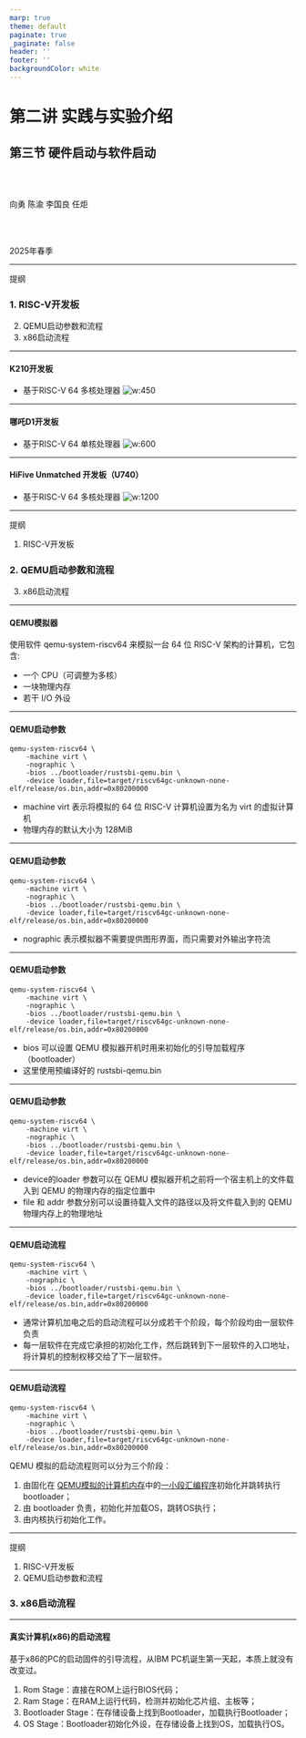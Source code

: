 ```yaml
---
marp: true
theme: default
paginate: true
_paginate: false
header: ''
footer: ''
backgroundColor: white
---
```


<!-- theme: gaia -->
<!-- _class: lead -->

# 第二讲 实践与实验介绍
## 第三节 硬件启动与软件启动

<br>
<br>

向勇 陈渝 李国良 任炬 

<br>
<br>

2025年春季

---
提纲

### 1. RISC-V开发板
2. QEMU启动参数和流程
3. x86启动流程

---
#### K210开发板
- 基于RISC-V 64 多核处理器
![w:450](figs/k210.png)

---
#### 哪吒D1开发板
- 基于RISC-V 64 单核处理器
![w:600](figs/d1.png)

---
#### HiFive Unmatched 开发板（U740）
- 基于RISC-V 64 多核处理器
![w:1200](figs/sifive-hardware.png)

---
提纲

1. RISC-V开发板
### 2. QEMU启动参数和流程
3. x86启动流程

---

#### QEMU模拟器

使用软件 qemu-system-riscv64 来模拟一台 64 位 RISC-V 架构的计算机，它包含:
- 一个 CPU（可调整为多核）
- 一块物理内存
- 若干 I/O 外设

---
#### QEMU启动参数
```
qemu-system-riscv64 \
    -machine virt \
    -nographic \
    -bios ../bootloader/rustsbi-qemu.bin \
    -device loader,file=target/riscv64gc-unknown-none-elf/release/os.bin,addr=0x80200000
```
- machine virt 表示将模拟的 64 位 RISC-V 计算机设置为名为 virt 的虚拟计算机
- 物理内存的默认大小为 128MiB 

---
#### QEMU启动参数
```
qemu-system-riscv64 \
    -machine virt \
    -nographic \
    -bios ../bootloader/rustsbi-qemu.bin \
    -device loader,file=target/riscv64gc-unknown-none-elf/release/os.bin,addr=0x80200000
```
- nographic 表示模拟器不需要提供图形界面，而只需要对外输出字符流


---
#### QEMU启动参数
```
qemu-system-riscv64 \
    -machine virt \
    -nographic \
    -bios ../bootloader/rustsbi-qemu.bin \
    -device loader,file=target/riscv64gc-unknown-none-elf/release/os.bin,addr=0x80200000
```
- bios 可以设置 QEMU 模拟器开机时用来初始化的引导加载程序（bootloader）
- 这里使用预编译好的 rustsbi-qemu.bin

---
#### QEMU启动参数
```
qemu-system-riscv64 \
    -machine virt \
    -nographic \
    -bios ../bootloader/rustsbi-qemu.bin \
    -device loader,file=target/riscv64gc-unknown-none-elf/release/os.bin,addr=0x80200000
```
- device的loader 参数可以在 QEMU 模拟器开机之前将一个宿主机上的文件载入到 QEMU 的物理内存的指定位置中
- file 和 addr 参数分别可以设置待载入文件的路径以及将文件载入到的 QEMU 物理内存上的物理地址

---
#### QEMU启动流程

```
qemu-system-riscv64 \
    -machine virt \
    -nographic \
    -bios ../bootloader/rustsbi-qemu.bin \
    -device loader,file=target/riscv64gc-unknown-none-elf/release/os.bin,addr=0x80200000
```
- 通常计算机加电之后的启动流程可以分成若干个阶段，每个阶段均由一层软件负责
- 每一层软件在完成它承担的初始化工作，然后跳转到下一层软件的入口地址，将计算机的控制权移交给了下一层软件。

---
#### QEMU启动流程

```
qemu-system-riscv64 \
    -machine virt \
    -nographic \
    -bios ../bootloader/rustsbi-qemu.bin \
    -device loader,file=target/riscv64gc-unknown-none-elf/release/os.bin,addr=0x80200000
```
QEMU 模拟的启动流程则可以分为三个阶段：
1. 由固化在 [QEMU模拟的计算机内存](https://github.com/LearningOS/qemu/blob/386b2a5767f7642521cd07930c681ec8a6057e60/hw/riscv/virt.c#L59)中的[一小段汇编程序](https://github.com/LearningOS/qemu/blob/386b2a5767f7642521cd07930c681ec8a6057e60/hw/riscv/virt.c#L536)初始化并跳转执行bootloader；
2. 由 bootloader 负责，初始化并加载OS，跳转OS执行；
3. 由内核执行初始化工作。

---
提纲

1. RISC-V开发板
2. QEMU启动参数和流程
### 3. x86启动流程

---
#### 真实计算机(x86)的启动流程
基于x86的PC的启动固件的引导流程，从IBM PC机诞生第一天起，本质上就没有改变过。

1. Rom Stage：直接在ROM上运行BIOS代码；
2. Ram Stage：在RAM上运行代码，检测并初始化芯片组、主板等；
3. Bootloader Stage：在存储设备上找到Bootloader，加载执行Bootloader；
4. OS Stage：Bootloader初始化外设，在存储设备上找到OS，加载执行OS。